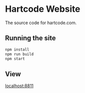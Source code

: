 # Hartcode Website
The source code for hartcode.com.

## Running the site
```bash
npm install
npm run build
npm start
```

## View
[localhost:8811](http://localhost:8811)
